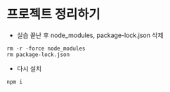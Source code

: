 # 프로젝트 정리하기
- 실습 끝난 후 node_modules, package-lock.json 삭제
```
rm -r -force node_modules
rm package-lock.json
```
- 다시 설치
```
npm i
```